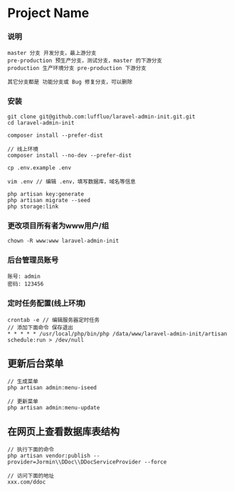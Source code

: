 # Project Name

### 说明
```
master 分支 开发分支，最上游分支
pre-production 预生产分支，测试分支，master 的下游分支
production 生产环境分支 pre-production 下游分支

其它分支都是 功能分支或 Bug 修复分支，可以删除
```

### 安装
```
git clone git@github.com:luffluo/laravel-admin-init.git.git
cd laravel-admin-init

composer install --prefer-dist

// 线上环境
composer install --no-dev --prefer-dist

cp .env.example .env

vim .env // 编辑 .env，填写数据库，域名等信息

php artisan key:generate
php artisan migrate --seed
php storage:link
```

### 更改项目所有者为www用户/组
```
chown -R www:www laravel-admin-init
```

### 后台管理员账号
```
账号: admin
密码: 123456
```

### 定时任务配置(线上环境)
```
crontab -e // 编辑服务器定时任务
// 添加下面命令 保存退出
* * * * * /usr/local/php/bin/php /data/www/laravel-admin-init/artisan schedule:run > /dev/null
```

## 更新后台菜单
```
// 生成菜单
php artisan admin:menu-iseed

// 更新菜单
php artisan admin:menu-update
```

## 在网页上查看数据库表结构
```
// 执行下面的命令
php artisan vendor:publish --provider=Jormin\\DDoc\\DDocServiceProvider --force

// 访问下面的地址
xxx.com/ddoc
```
